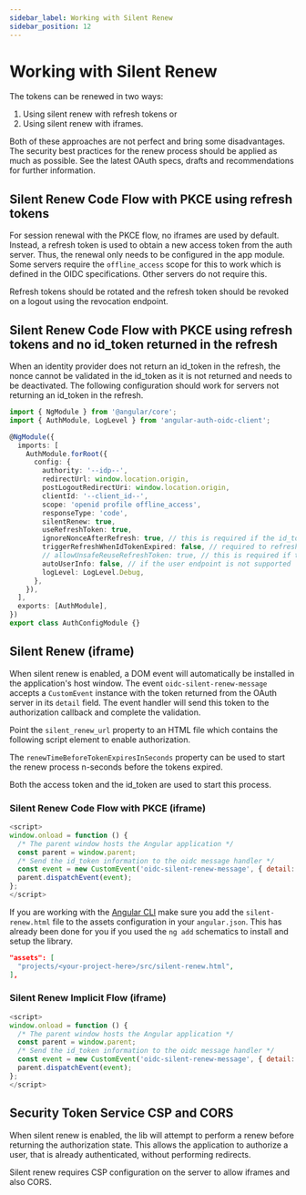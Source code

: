```yaml
---
sidebar_label: Working with Silent Renew
sidebar_position: 12
---
```


# Working with Silent Renew

The tokens can be renewed in two ways:

1. Using silent renew with refresh tokens or
2. Using silent renew with iframes.

Both of these approaches are not perfect and bring some disadvantages. The security best practices for the renew process should be applied as much as possible. See the latest OAuth specs, drafts and recommendations for further information.

## Silent Renew Code Flow with PKCE using refresh tokens

For session renewal with the PKCE flow, no iframes are used by default. Instead, a refresh token is used to obtain a new access token from the auth server. Thus, the renewal only needs to be configured in the app module. Some servers require the `offline_access` scope for this to work which is defined in the OIDC specifications. Other servers do not require this.

Refresh tokens should be rotated and the refresh token should be revoked on a logout using the revocation endpoint.

## Silent Renew Code Flow with PKCE using refresh tokens and no id_token returned in the refresh

When an identity provider does not return an id_token in the refresh, the nonce cannot be validated in the id_token as it is not returned and needs to be deactivated. The following configuration should work for servers not returning an id_token in the refresh.

```typescript
import { NgModule } from '@angular/core';
import { AuthModule, LogLevel } from 'angular-auth-oidc-client';

@NgModule({
  imports: [
    AuthModule.forRoot({
      config: {
        authority: '--idp--',
        redirectUrl: window.location.origin,
        postLogoutRedirectUri: window.location.origin,
        clientId: '--client_id--',
        scope: 'openid profile offline_access',
        responseType: 'code',
        silentRenew: true,
        useRefreshToken: true,
        ignoreNonceAfterRefresh: true, // this is required if the id_token is not returned
        triggerRefreshWhenIdTokenExpired: false, // required to refresh the browser if id_token is not updated after the first authentication
        // allowUnsafeReuseRefreshToken: true, // this is required if the refresh token is not rotated
        autoUserInfo: false, // if the user endpoint is not supported
        logLevel: LogLevel.Debug,
      },
    }),
  ],
  exports: [AuthModule],
})
export class AuthConfigModule {}
```

## Silent Renew (iframe)

When silent renew is enabled, a DOM event will automatically be installed in the application's host window. The event `oidc-silent-renew-message` accepts a `CustomEvent` instance with the token returned from the OAuth server in its `detail` field. The event handler will send this token to the authorization callback and complete the validation.

Point the `silent_renew_url` property to an HTML file which contains the following script element to enable authorization.

The `renewTimeBeforeTokenExpiresInSeconds` property can be used to start the renew process n-seconds before the tokens expired.

Both the access token and the id_token are used to start this process.

### Silent Renew Code Flow with PKCE (iframe)

```javascript
<script>
window.onload = function () {
  /* The parent window hosts the Angular application */
  const parent = window.parent;
  /* Send the id_token information to the oidc message handler */
  const event = new CustomEvent('oidc-silent-renew-message', { detail: window.location });
  parent.dispatchEvent(event);
};
</script>
```

If you are working with the [Angular CLI](https://angular.io/cli) make sure you add the `silent-renew.html` file to the assets configuration in your `angular.json`. This has already been done for you if you used the `ng add` schematics to install and setup the library.

```json
"assets": [
  "projects/<your-project-here>/src/silent-renew.html",
],
```

### Silent Renew Implicit Flow (iframe)

```javascript
<script>
window.onload = function () {
  /* The parent window hosts the Angular application */
  const parent = window.parent;
  /* Send the id_token information to the oidc message handler */
  const event = new CustomEvent('oidc-silent-renew-message', { detail: window.location.hash.substr(1) });
  parent.dispatchEvent(event);
};
</script>
```

## Security Token Service CSP and CORS

When silent renew is enabled, the lib will attempt to perform a renew before returning the authorization state.
This allows the application to authorize a user, that is already authenticated, without performing redirects.

Silent renew requires CSP configuration on the server to allow iframes and also CORS.
